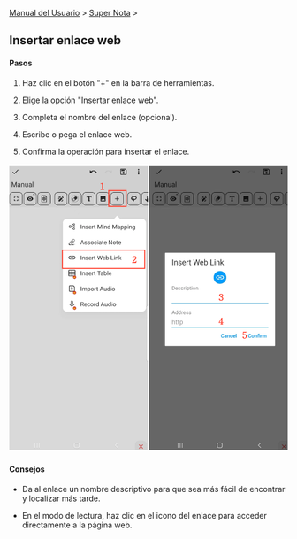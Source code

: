 [Manual del Usuario](/dragonnest/drawnote/manual/es) > [Super Nota](/dragonnest/drawnote/manual/es/super_note) >

Insertar enlace web
---
#### Pasos

1. Haz clic en el botón "+" en la barra de herramientas.

2. Elige la opción "Insertar enlace web".

3. Completa el nombre del enlace (opcional).

4. Escribe o pega el enlace web.

5. Confirma la operación para insertar el enlace.

![](imgs/insert_web_link.png)

#### Consejos
- Da al enlace un nombre descriptivo para que sea más fácil de encontrar y localizar más tarde.

- En el modo de lectura, haz clic en el icono del enlace para acceder directamente a la página web.